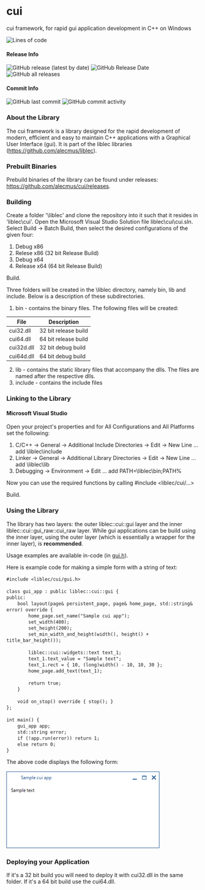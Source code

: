 # cui
cui framework, for rapid gui application development in C++ on Windows

<p>
  <img alt="Lines of code" src="https://img.shields.io/tokei/lines/github/alecmus/cui">
</p>

#### Release Info
<p>
  <img alt="GitHub release (latest by date)" src="https://img.shields.io/github/v/release/alecmus/cui">
  <img alt="GitHub Release Date" src="https://img.shields.io/github/release-date/alecmus/cui">
  <img alt="GitHub all releases" src="https://img.shields.io/github/downloads/alecmus/cui/total">
</p>

#### Commit Info
<p>
  <img alt="GitHub last commit" src="https://img.shields.io/github/last-commit/alecmus/cui">
  <img alt="GitHub commit activity" src="https://img.shields.io/github/commit-activity/y/alecmus/cui">
</p>

### About the Library
The cui framework is a library designed for the rapid development of modern, efficient and easy to maintain C++ applications with a Graphical User Interface (gui). It is part of the liblec libraries (https://github.com/alecmus/liblec).

### Prebuilt Binaries
Prebuild binaries of the library can be found under releases: https://github.com/alecmus/cui/releases.

### Building
Create a folder '\liblec' and clone the repository into it such that it resides in 'liblec\cui'. Open the Microsoft Visual Studio Solution file liblec\cui\cui.sln. Select Build -> Batch Build, then select the desired configurations of the given four:
1. Debug x86
2. Relese x86 (32 bit Release Build)
3. Debug x64
4. Release x64 (64 bit Release Build)

Build.

Three folders will be created in the \liblec directory, namely bin, lib and include. Below is a description of these subdirectories.

1. bin - contains the binary files. The following files will be created:

File            | Description
--------------- | ------------------------------------
cui32.dll    | 32 bit release build
cui64.dll    | 64 bit release build
cui32d.dll   | 32 bit debug build
cui64d.dll   | 64 bit debug build

2. lib - contains the static library files that accompany the dlls. The files are named after the respective dlls.
3. include - contains the include files

### Linking to the Library

#### Microsoft Visual Studio
Open your project's properties and for All Configurations and All Platforms set the following:
1. C/C++ -> General -> Additional Include Directories -> Edit -> New Line ... add \liblec\include
2. Linker -> General -> Additional Library Directories -> Edit -> New Line ... add \liblec\lib
3. Debugging -> Environment -> Edit ... add PATH=\liblec\bin;PATH%

Now you can use the required functions by calling #include <liblec/cui/...>

Build.

### Using the Library
The library has two layers: the outer liblec::cui::gui layer and the inner liblec::cui::gui_raw::cui_raw layer. While gui applications can be build using the inner layer, using the outer layer (which is essentially a wrapper for the inner layer), is <b>recommended</b>.

Usage examples are available in-code (in [gui.h](https://github.com/alecmus/cui/blob/master/gui.h)).

Here is example code for making a simple form with a string of text:

```
#include <liblec/cui/gui.h>

class gui_app : public liblec::cui::gui {
public:
    bool layout(page& persistent_page, page& home_page, std::string& error) override {
        home_page.set_name("Sample cui app");
        set_width(400);
        set_height(200);
        set_min_width_and_height(width(), height() + title_bar_height());

        liblec::cui::widgets::text text_1;
        text_1.text_value = "Sample text";
        text_1.rect = { 10, (long)width() - 10, 10, 30 };
        home_page.add_text(text_1);

        return true;
    }

    void on_stop() override { stop(); }
};

int main() {
    gui_app app;
    std::string error;
    if (!app.run(error)) return 1;
    else return 0;
}
```

The above code displays the following form:<br/><br/>
![](https://github.com/alecmus/files/blob/master/liblec/cui/screenshots/cui_1.0.0_screenshot_01.PNG?raw=true)

### Deploying your Application
If it's a 32 bit build you will need to deploy it with cui32.dll in the same folder. If it's a 64 bit build use the cui64.dll.
